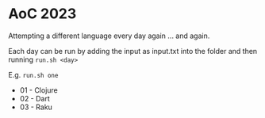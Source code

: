 # AoC 2023

Attempting a different language every day again ... and again.

Each day can be run by adding the input as input.txt into the <day> folder and then running
```run.sh <day>```

E.g. ```run.sh one```

* 01 - Clojure
* 02 - Dart
* 03 - Raku

